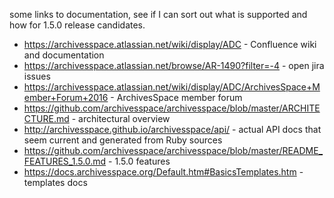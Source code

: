 
some links to documentation, see if I can sort out what is supported and how for 1.5.0 release candidates.

+ https://archivesspace.atlassian.net/wiki/display/ADC - Confluence wiki and documentation
+ https://archivesspace.atlassian.net/browse/AR-1490?filter=-4 - open jira issues
+ https://archivesspace.atlassian.net/wiki/display/ADC/ArchivesSpace+Member+Forum+2016 - ArchivesSpace member forum
+ https://github.com/archivesspace/archivesspace/blob/master/ARCHITECTURE.md - architectural overview
+ http://archivesspace.github.io/archivesspace/api/ - actual API docs that seem current and generated from Ruby sources
+ https://github.com/archivesspace/archivesspace/blob/master/README_FEATURES_1.5.0.md - 1.5.0 features
+ https://docs.archivesspace.org/Default.htm#BasicsTemplates.htm - templates docs


